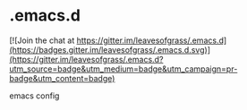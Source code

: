 .emacs.d
========

[![Join the chat at https://gitter.im/leavesofgrass/.emacs.d](https://badges.gitter.im/leavesofgrass/.emacs.d.svg)](https://gitter.im/leavesofgrass/.emacs.d?utm_source=badge&utm_medium=badge&utm_campaign=pr-badge&utm_content=badge)

emacs config